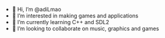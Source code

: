 - 👋 Hi, I’m @adiLmao
- 👀 I’m interested in making games and applications
- 🌱 I’m currently learning C++ and SDL2
- 💞️ I’m looking to collaborate on music, graphics and games

<!---
adiLmao/adiLmao is a ✨ special ✨ repository because its `README.md` (this file) appears on your GitHub profile.
You can click the Preview link to take a look at your changes.
--->
